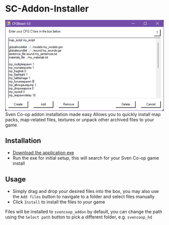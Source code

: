 # SC-Addon-Installer
![alt text](https://github.com/Outerbeast/CFGBeast/blob/main/preview.png?raw=true)
Sven Co-op addon installation made easy
Allows you to quickly install map packs, map-related files, textures or unpack other archived files to your game

## Installation
- [Download the application exe](https://github.com/Outerbeast/SC-Addon-Installer/releases/download/v1.0/SCAddonInstallerv1.0.zip)
- Run the exe for initial setup, this will search for your Sven Co-op game install 

## Usage
- Simply drag and drop your desired files into the box, you may also use the `Add files` button to navigate to a folder and select files manually
- Click `Install` to install the files to your game

Files will be installed to `svencoop_addon` by default, you can change the path using the `Select path` button to pick a different folder, e.g. `svencoop_hd`

